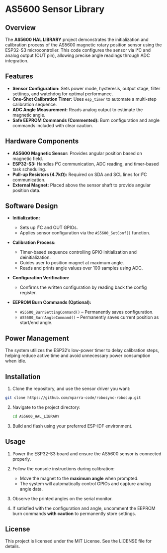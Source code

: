 AS5600 Sensor Library
=========================

Overview
--------

The **AS5600 HAL LIBRARY** project demonstrates the initialization and calibration process of the AS5600 magnetic rotary position sensor using the ESP32-S3 microcontroller. This code configures the sensor via I²C and analog output (OUT pin), allowing precise angle readings through ADC integration.

Features
--------

* **Sensor Configuration:** Sets power mode, hysteresis, output stage, filter settings, and watchdog for optimal performance.
* **One-Shot Calibration Timer:** Uses `esp_timer` to automate a multi-step calibration sequence.
* **ADC Angle Measurement:** Reads analog output to estimate the magnetic angle.
* **Safe EEPROM Commands (Commented):** Burn configuration and angle commands included with clear caution.

Hardware Components
-------------------

* **AS5600 Magnetic Sensor:** Provides angular position based on magnetic field.
* **ESP32-S3:** Handles I²C communication, ADC reading, and timer-based task scheduling.
* **Pull-up Resistors (4.7kΩ):** Required on SDA and SCL lines for I²C communication.
* **External Magnet:** Placed above the sensor shaft to provide angular position data.

Software Design
---------------

* **Initialization:**
  * Sets up I²C and OUT GPIOs.
  * Applies sensor configuration via the `AS5600_SetConf()` function.
  
* **Calibration Process:**
  * Timer-based sequence controlling GPIO initialization and deinitialization.
  * Guides user to position magnet at maximum angle.
  * Reads and prints angle values over 100 samples using ADC.

* **Configuration Verification:**
  * Confirms the written configuration by reading back the config register.
  
* **EEPROM Burn Commands (Optional):**
  * `AS5600_BurnSettingCommand()` – Permanently saves configuration.
  * `AS5600_BurnAngleCommand()` – Permanently saves current position as start/end angle.

Power Management
----------------

The system utilizes the ESP32’s low-power timer to delay calibration steps, helping reduce active time and avoid unnecessary power consumption when idle.

Installation
------------

1. Clone the repository, and use the sensor driver you want:

```bash
git clone https://github.com/nparra-code/robosync-robocup.git
```

2. Navigate to the project directory:

    ```bash
    cd AS5600_HAL_LIBRARY
    ```

3. Build and flash using your preferred ESP-IDF environment.

Usage
-----

1. Power the ESP32-S3 board and ensure the AS5600 sensor is connected properly.

2. Follow the console instructions during calibration:
    * Move the magnet to the **maximum angle** when prompted.
    * The system will automatically control GPIOs and capture analog angle data.

3. Observe the printed angles on the serial monitor.

4. If satisfied with the configuration and angle, uncomment the EEPROM burn commands **with caution** to permanently store settings.

License
-------

This project is licensed under the MIT License. See the LICENSE file for details.

